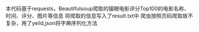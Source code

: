 本代码基于requests，Beautifulsoup爬取的猫眼电影评分Top100的电影名称、时间、评分、图片等信息
将爬取的信息写入了result.txt中
爬虫按照页码爬取故不复杂，用了yeild,json将字典序列化方法
